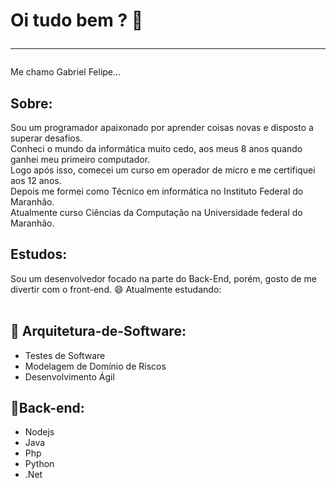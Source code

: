 <!--  ![Anurag's GitHub stats](https://github-readme-stats.vercel.app/api?username=Felipe-DevT00ls&show_icons=true&theme=tokyonight) -->

# Oi tudo bem ? 👋<hr>
Me chamo Gabriel Felipe...

## Sobre:
Sou um programador apaixonado por aprender coisas novas e disposto a superar desafios.<br>
Conheci o mundo da informática muito cedo, aos meus 8 anos quando ganhei meu primeiro computador.<br>
Logo após isso, comecei um curso em operador de micro e me certifiquei aos 12 anos.<br>
Depois me formei como Técnico em informática no Instituto Federal do Maranhão.<br>
Atualmente curso Ciências da Computação na Universidade federal do Maranhão.

## Estudos:
Sou um desenvolvedor focado na parte do Back-End, porém, gosto de me divertir com o front-end. :smile:
Atualmente estudando:<br/><br/>
## 🔨 Arquitetura-de-Software:
 - Testes de Software
 - Modelagem de Domínio de Riscos
 - Desenvolvimento Ágil
## 💬Back-end:
 - Nodejs
 - Java
 - Php
 - Python
 - .Net
 
 


 
<!--
**Felipe-DevT00ls/Felipe-DevT00ls** is a ✨ _special_ ✨ repository because its `README.md` (this file) appears on your GitHub profile.

Here are some ideas to get you started:

- 🔭 I’m currently working on ...
- 🌱 I’m currently learning ...
- 👯 I’m looking to collaborate on ...
- 🤔 I’m looking for help with ...
- 💬 Ask me about ...
- 📫 How to reach me: ...
- 😄 Pronouns: ...
- ⚡ Fun fact: ...
-->
